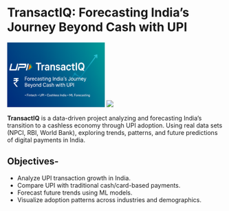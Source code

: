 # **TransactIQ: Forecasting India’s Journey Beyond Cash with UPI**
<!---![Banner](https://www.idfcfirstbank.com/content/dam/idfcfirstbank/images/blog/mobile-banking/cashless-transaction-717X404.jpg)--->
<p align="centre">
  <img src="BANNER.PNG.png", alt="banner"width="45%">
   <img src="https://bharatideology.com/wp-content/uploads/2023/08/UPI-scaled.jpg",alt="transaction", width="45%">

**TransactIQ** is a data-driven project analyzing and forecasting India’s transition to a cashless economy through UPI adoption. Using real data sets (NPCI, RBI, World Bank), exploring trends, patterns, and future predictions of digital payments in India. 

## **Objectives-**  
- Analyze UPI transaction growth in India.  
- Compare UPI with traditional cash/card-based payments.  
- Forecast future trends using ML models.  
- Visualize adoption patterns across industries and demographics.
